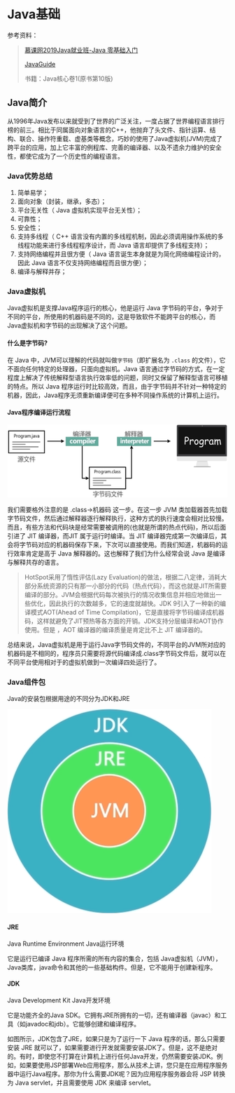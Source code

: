 # Java基础

参考资料：

> [慕课网2019Java就业班-Java 零基础入门](https://class.imooc.com/sc/64)
>
> [JavaGuide](https://snailclimb.gitee.io/javaguide/#/)
>
> 书籍：Java核心卷1(原书第10版)

## Java简介

从1996年Java发布以来就受到了世界的广泛关注，一度占据了世界编程语言排行榜的前三。相比于同属面向对象语言的C++，他抛弃了头文件、指针运算、结构、联合、操作符重载、虚基类等概念，巧妙的使用了Java虚拟机(JVM)完成了跨平台的应用，加上它丰富的例程库、完善的编译器、以及不遗余力维护的安全性，都使它成为了一个历史性的编程语言。

### Java优势总结

1. 简单易学；
2. 面向对象（封装，继承，多态）；
3. 平台无关性（ Java 虚拟机实现平台无关性）；
4. 可靠性；
5. 安全性；
6. 支持多线程（ C++ 语言没有内置的多线程机制，因此必须调用操作系统的多线程功能来进行多线程程序设计，而 Java 语言却提供了多线程支持）；
7. 支持网络编程并且很方便（ Java 语言诞生本身就是为简化网络编程设计的，因此 Java 语言不仅支持网络编程而且很方便）；
8. 编译与解释并存；

### Java虚拟机

Java虚拟机是支撑Java程序运行的核心，他是运行 Java 字节码的平台，争对于不同的平台，所使用的机器码是不同的，这是导致软件不能跨平台的核心，而Java虚拟机和字节码的出现解决了这个问题。

#### 什么是字节码?

在 Java 中，JVM可以理解的代码就叫做`字节码`（即扩展名为 `.class`  的文件），它不面向任何特定的处理器，只面向虚拟机。Java  语言通过字节码的方式，在一定程度上解决了传统解释型语言执行效率低的问题，同时又保留了解释型语言可移植的特点。所以 Java  程序运行时比较高效，而且，由于字节码并不针对一种特定的机器，因此，Java程序无须重新编译便可在多种不同操作系统的计算机上运行。

#### Java程序编译运行流程

![image-20200209125700008](JavaseBasics.assets/image-20200209125700008.png)

我们需要格外注意的是 .class->机器码 这一步。在这一步 JVM  类加载器首先加载字节码文件，然后通过解释器逐行解释执行，这种方式的执行速度会相对比较慢。而且，有些方法和代码块是经常需要被调用的(也就是所谓的热点代码)，所以后面引进了 JIT 编译器，而JIT 属于运行时编译。当 JIT  编译器完成第一次编译后，其会将字节码对应的机器码保存下来，下次可以直接使用。而我们知道，机器码的运行效率肯定是高于 Java  解释器的。这也解释了我们为什么经常会说 Java 是编译与解释共存的语言。

> HotSpot采用了惰性评估(Lazy  Evaluation)的做法，根据二八定律，消耗大部分系统资源的只有那一小部分的代码（热点代码），而这也就是JIT所需要编译的部分。JVM会根据代码每次被执行的情况收集信息并相应地做出一些优化，因此执行的次数越多，它的速度就越快。JDK 9引入了一种新的编译模式AOT(Ahead of Time  Compilation)，它是直接将字节码编译成机器码，这样就避免了JIT预热等各方面的开销。JDK支持分层编译和AOT协作使用。但是 ，AOT 编译器的编译质量是肯定比不上 JIT 编译器的。

总结来说，Java虚拟机是用于运行Java字节码文件的，不同平台的JVM所对应的机器码是不相同的，程序员只需要将源代码编译成.class字节码文件后，就可以在不同平台使用相对于的虚拟机做到一次编译四处运行了。

### Java组件包

Java的安装包根据用途的不同分为JDK和JRE

![image-20200209135134324](JavaseBasics.assets/image-20200209135134324.png)

#### JRE

Java Runtime Environment Java运行环境

它是运行已编译 Java 程序所需的所有内容的集合，包括 Java虚拟机（JVM），Java类库，java命令和其他的一些基础构件。但是，它不能用于创建新程序。

#### JDK

Java Development Kit Java开发环境

它是功能齐全的Java SDK。它拥有JRE所拥有的一切，还有编译器（javac）和工具（如javadoc和jdb）。它能够创建和编译程序。

如图所示，JDK包含了JRE，如果只是为了运行一下 Java 程序的话，那么只需要安装 JRE 就可以了，如果需要进行开发就需要安装JDK了。但是，这不是绝对的。有时，即使您不打算在计算机上进行任何Java开发，仍然需要安装JDK。例如，如果要使用JSP部署Web应用程序，那么从技术上讲，您只是在应用程序服务器中运行Java程序。那你为什么需要JDK呢？因为应用程序服务器会将 JSP 转换为 Java servlet，并且需要使用 JDK 来编译 servlet。